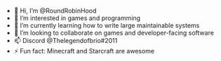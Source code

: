 - 👋 Hi, I’m @RoundRobinHood
- 👀 I’m interested in games and programming
- 🌱 I’m currently learning how to write large maintainable systems
- 💞️ I’m looking to collaborate on games and developer-facing software
- 📫 Discord @Thelegendofbrio#2011
- ⚡ Fun fact: Minecraft and Starcraft are awesome

<!---
RoundRobinHood/RoundRobinHood is a ✨ special ✨ repository because its `README.md` (this file) appears on your GitHub profile.
You can click the Preview link to take a look at your changes.
--->
